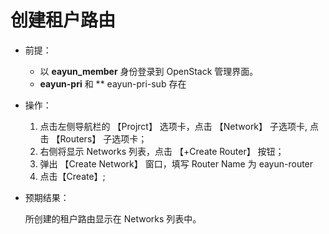 # 创建租户路由

* 前提：

  - 以 **eayun_member** 身份登录到 OpenStack 管理界面。
  - **eayun-pri** 和 ** eayun-pri-sub 存在

* 操作：

  1. 点击左侧导航栏的 【Projrct】 选项卡，点击 【Network】 子选项卡, 点击 【Routers】 子选项卡；
  1. 右侧将显示 Networks 列表，点击 【+Create Router】 按钮；
  1. 弹出 【Create Network】 窗口，填写 Router Name 为 eayun-router
  1. 点击【Create】;

* 预期结果：

  所创建的租户路由显示在 Networks 列表中。
